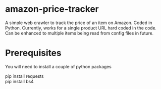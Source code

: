 # amazon-price-tracker
A simple web crawler to track the price of an item on Amazon. Coded in Python. Currently, works for a single product URL hard coded in the code. Can be enhanced to multiple items being read from config files in future.

# Prerequisites
You will need to install a couple of python packages   

pip install requests   
pip install bs4

